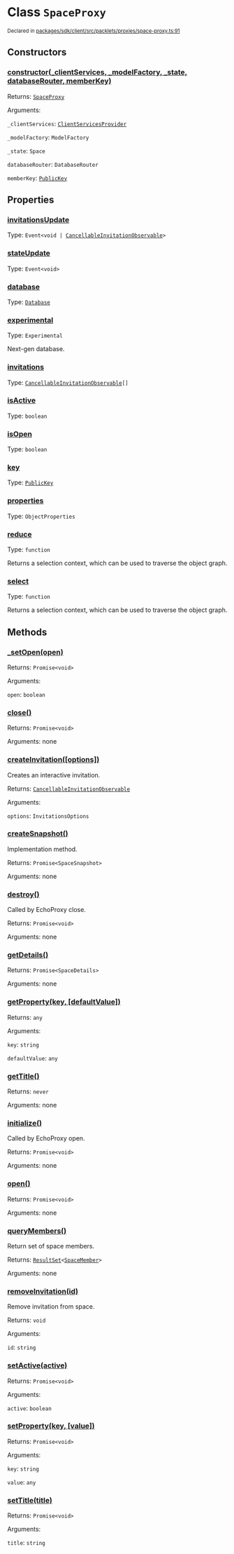 # Class `SpaceProxy`
<sub>Declared in [packages/sdk/client/src/packlets/proxies/space-proxy.ts:91](https://github.com/dxos/dxos/blob/main/packages/sdk/client/src/packlets/proxies/space-proxy.ts#L91)</sub>




## Constructors
### [constructor(_clientServices, _modelFactory, _state, databaseRouter, memberKey)](https://github.com/dxos/dxos/blob/main/packages/sdk/client/src/packlets/proxies/space-proxy.ts#L110)


Returns: <code>[SpaceProxy](/api/@dxos/client/classes/SpaceProxy)</code>

Arguments: 

`_clientServices`: <code>[ClientServicesProvider](/api/@dxos/client/interfaces/ClientServicesProvider)</code>

`_modelFactory`: <code>ModelFactory</code>

`_state`: <code>Space</code>

`databaseRouter`: <code>DatabaseRouter</code>

`memberKey`: <code>[PublicKey](/api/@dxos/client/classes/PublicKey)</code>

## Properties
### [invitationsUpdate](https://github.com/dxos/dxos/blob/main/packages/sdk/client/src/packlets/proxies/space-proxy.ts#L97)
Type: <code>Event&lt;void | [CancellableInvitationObservable](/api/@dxos/client/interfaces/CancellableInvitationObservable)&gt;</code>
### [stateUpdate](https://github.com/dxos/dxos/blob/main/packages/sdk/client/src/packlets/proxies/space-proxy.ts#L98)
Type: <code>Event&lt;void&gt;</code>
### [database](https://github.com/dxos/dxos/blob/main/packages/sdk/client/src/packlets/proxies/space-proxy.ts#L148)
Type: <code>[Database](/api/@dxos/client/classes/Database)</code>
### [experimental](https://github.com/dxos/dxos/blob/main/packages/sdk/client/src/packlets/proxies/space-proxy.ts#L157)
Type: <code>Experimental</code>

Next-gen database.
### [invitations](https://github.com/dxos/dxos/blob/main/packages/sdk/client/src/packlets/proxies/space-proxy.ts#L233)
Type: <code>[CancellableInvitationObservable](/api/@dxos/client/interfaces/CancellableInvitationObservable)[]</code>
### [isActive](https://github.com/dxos/dxos/blob/main/packages/sdk/client/src/packlets/proxies/space-proxy.ts#L144)
Type: <code>boolean</code>
### [isOpen](https://github.com/dxos/dxos/blob/main/packages/sdk/client/src/packlets/proxies/space-proxy.ts#L139)
Type: <code>boolean</code>
### [key](https://github.com/dxos/dxos/blob/main/packages/sdk/client/src/packlets/proxies/space-proxy.ts#L135)
Type: <code>[PublicKey](/api/@dxos/client/classes/PublicKey)</code>
### [properties](https://github.com/dxos/dxos/blob/main/packages/sdk/client/src/packlets/proxies/space-proxy.ts#L229)
Type: <code>ObjectProperties</code>
### [reduce](https://github.com/dxos/dxos/blob/main/packages/sdk/client/src/packlets/proxies/space-proxy.ts#L177)
Type: <code>function</code>

Returns a selection context, which can be used to traverse the object graph.
### [select](https://github.com/dxos/dxos/blob/main/packages/sdk/client/src/packlets/proxies/space-proxy.ts#L169)
Type: <code>function</code>

Returns a selection context, which can be used to traverse the object graph.

## Methods
### [_setOpen(open)](https://github.com/dxos/dxos/blob/main/packages/sdk/client/src/packlets/proxies/space-proxy.ts#L335)


Returns: <code>Promise&lt;void&gt;</code>

Arguments: 

`open`: <code>boolean</code>
### [close()](https://github.com/dxos/dxos/blob/main/packages/sdk/client/src/packlets/proxies/space-proxy.ts#L219)


Returns: <code>Promise&lt;void&gt;</code>

Arguments: none
### [createInvitation(\[options\])](https://github.com/dxos/dxos/blob/main/packages/sdk/client/src/packlets/proxies/space-proxy.ts#L292)


Creates an interactive invitation.

Returns: <code>[CancellableInvitationObservable](/api/@dxos/client/interfaces/CancellableInvitationObservable)</code>

Arguments: 

`options`: <code>InvitationsOptions</code>
### [createSnapshot()](https://github.com/dxos/dxos/blob/main/packages/sdk/client/src/packlets/proxies/space-proxy.ts#L330)


Implementation method.

Returns: <code>Promise&lt;SpaceSnapshot&gt;</code>

Arguments: none
### [destroy()](https://github.com/dxos/dxos/blob/main/packages/sdk/client/src/packlets/proxies/space-proxy.ts#L208)


Called by EchoProxy close.

Returns: <code>Promise&lt;void&gt;</code>

Arguments: none
### [getDetails()](https://github.com/dxos/dxos/blob/main/packages/sdk/client/src/packlets/proxies/space-proxy.ts#L223)


Returns: <code>Promise&lt;SpaceDetails&gt;</code>

Arguments: none
### [getProperty(key, \[defaultValue\])](https://github.com/dxos/dxos/blob/main/packages/sdk/client/src/packlets/proxies/space-proxy.ts#L277)


Returns: <code>any</code>

Arguments: 

`key`: <code>string</code>

`defaultValue`: <code>any</code>
### [getTitle()](https://github.com/dxos/dxos/blob/main/packages/sdk/client/src/packlets/proxies/space-proxy.ts#L262)


Returns: <code>never</code>

Arguments: none
### [initialize()](https://github.com/dxos/dxos/blob/main/packages/sdk/client/src/packlets/proxies/space-proxy.ts#L185)


Called by EchoProxy open.

Returns: <code>Promise&lt;void&gt;</code>

Arguments: none
### [open()](https://github.com/dxos/dxos/blob/main/packages/sdk/client/src/packlets/proxies/space-proxy.ts#L215)


Returns: <code>Promise&lt;void&gt;</code>

Arguments: none
### [queryMembers()](https://github.com/dxos/dxos/blob/main/packages/sdk/client/src/packlets/proxies/space-proxy.ts#L285)


Return set of space members.

Returns: <code>[ResultSet](/api/@dxos/client/classes/ResultSet)&lt;[SpaceMember](/api/@dxos/client/interfaces/SpaceMember)&gt;</code>

Arguments: none
### [removeInvitation(id)](https://github.com/dxos/dxos/blob/main/packages/sdk/client/src/packlets/proxies/space-proxy.ts#L319)


Remove invitation from space.

Returns: <code>void</code>

Arguments: 

`id`: <code>string</code>
### [setActive(active)](https://github.com/dxos/dxos/blob/main/packages/sdk/client/src/packlets/proxies/space-proxy.ts#L242)


Returns: <code>Promise&lt;void&gt;</code>

Arguments: 

`active`: <code>boolean</code>
### [setProperty(key, \[value\])](https://github.com/dxos/dxos/blob/main/packages/sdk/client/src/packlets/proxies/space-proxy.ts#L270)


Returns: <code>Promise&lt;void&gt;</code>

Arguments: 

`key`: <code>string</code>

`value`: <code>any</code>
### [setTitle(title)](https://github.com/dxos/dxos/blob/main/packages/sdk/client/src/packlets/proxies/space-proxy.ts#L255)


Returns: <code>Promise&lt;void&gt;</code>

Arguments: 

`title`: <code>string</code>